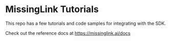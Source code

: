 # MissingLink Tutorials

This repo has a few tutorials and code samples for integrating with the SDK.

Check out the reference docs at https://missinglink.ai/docs


